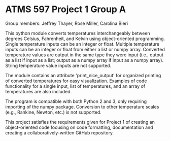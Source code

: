 # ATMS 597 Project 1 Group A

Group members: Jeffrey Thayer, Rose Miller, Carolina Bieri

This python module converts temperatures interchangeably between degrees Celsius, Fahrenheit, and Kelvin using object-oriented programming. Single temperature inputs can be an integer or float. Multiple temperature inputs can be an integer or float from either a list or numpy array. Converted temperature values are output in the same type they were input (i.e., output as a list if input as a list; output as a numpy array if input as a numpy array). String temperature value inputs are not supported. 

The module contains an attribute 'print_nice_output' for organized printing of converted temperatures for easy visualization. Examples of code functionality for a single input, list of temperatures, and an array of temperatures are also included.

The program is compatible with both Python 2 and 3, only requiring importing of the numpy package. Conversion to other temperature scales (e.g., Rankine, Newton, etc.) is not supported. 

This project satisfies the requirements given for Project 1 of creating an object-oriented code focusing on code formatting, documentation and creating a collaboratively-written GitHub repository.
